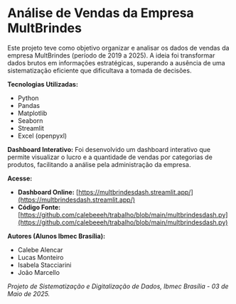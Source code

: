 # Análise de Vendas da Empresa MultBrindes

Este projeto teve como objetivo organizar e analisar os dados de vendas da empresa MultBrindes (período de 2019 a 2025). A ideia foi transformar dados brutos em informações estratégicas, superando a ausência de uma sistematização eficiente que dificultava a tomada de decisões.

**Tecnologias Utilizadas:**
* Python
* Pandas 
* Matplotlib 
* Seaborn 
* Streamlit
* Excel (openpyxl)

**Dashboard Interativo:**
Foi desenvolvido um dashboard interativo que permite visualizar o lucro e a quantidade de vendas por categorias de produtos, facilitando a análise pela administração da empresa.

**Acesse:**
* **Dashboard Online:** [https://multbrindesdash.streamlit.app/](https://multbrindesdash.streamlit.app/) 
* **Código Fonte:** [https://github.com/calebeeeh/trabalho/blob/main/multbrindesdash.py](https://github.com/calebeeeh/trabalho/blob/main/multbrindesdash.py) 

**Autores (Alunos Ibmec Brasília):**
* Calebe Alencar 
* Lucas Monteiro 
* Isabela Stacciarini 
* João Marcello 

_Projeto de Sistematização e Digitalização de Dados, Ibmec Brasília - 03 de Maio de 2025._